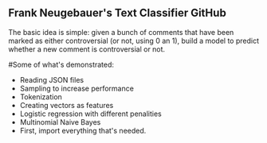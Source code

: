 ## Frank Neugebauer's Text Classifier GitHub

The basic idea is simple: given a bunch of comments that have been marked as either controversial (or not, using 0 an 1), build a model to predict whether a new comment is controversial or not.

#Some of what's demonstrated:

* Reading JSON files
* Sampling to increase performance
* Tokenization
* Creating vectors as features
* Logistic regression with different penalities
* Multinomial Naive Bayes
* First, import everything that's needed.
